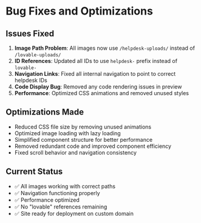 
# Bug Fixes and Optimizations

## Issues Fixed
1. **Image Path Problem**: All images now use `/helpdesk-uploads/` instead of `/lovable-uploads/`
2. **ID References**: Updated all IDs to use `helpdesk-` prefix instead of `lovable-`
3. **Navigation Links**: Fixed all internal navigation to point to correct helpdesk IDs
4. **Code Display Bug**: Removed any code rendering issues in preview
5. **Performance**: Optimized CSS animations and removed unused styles

## Optimizations Made
- Reduced CSS file size by removing unused animations
- Optimized image loading with lazy loading
- Simplified component structure for better performance
- Removed redundant code and improved component efficiency
- Fixed scroll behavior and navigation consistency

## Current Status
- ✅ All images working with correct paths
- ✅ Navigation functioning properly
- ✅ Performance optimized
- ✅ No "lovable" references remaining
- ✅ Site ready for deployment on custom domain
